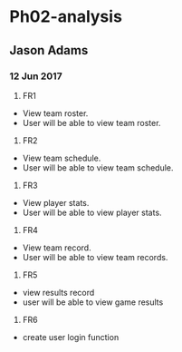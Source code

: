 
# Ph02-analysis
## Jason Adams
### 12 Jun 2017


1. FR1
- View team roster. 
- User will be able to view team roster.

1. FR2
- View team schedule.
- User will be able to view team schedule.

1. FR3
- View player stats.
- User will be able to view player stats.

1. FR4
- View team record.
- User will be able to view team records.

1. FR5
- view results record
- user will be able to view game results

1. FR6 
- create user login function


 